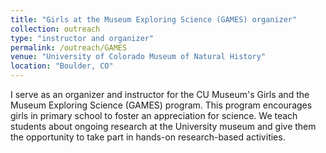 ```yaml
---
title: "Girls at the Museum Exploring Science (GAMES) organizer"
collection: outreach
type: "instructor and organizer"
permalink: /outreach/GAMES
venue: "University of Colorado Museum of Natural History"
location: "Boulder, CO"
---
```


I serve as an organizer and instructor for the CU Museum's Girls and the Museum Exploring Science (GAMES) program. This program encourages
girls in primary school to foster an appreciation for science. We teach students about ongoing research at the University museum and give
them the opportunity to take part in hands-on research-based activities.
